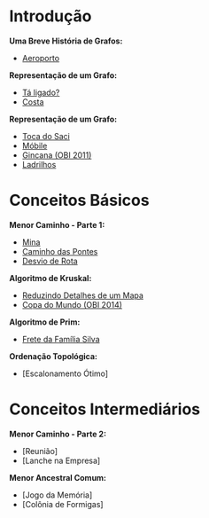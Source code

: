 # Introdução
**Uma Breve História de Grafos:**
- [Aeroporto](https://github.com/3Strela/Competitive_Programing/blob/master/Estudos/NepsAcademy/AnyEx/Aeroporto.cpp)

**Representação de um Grafo:**
- [Tá ligado?](https://github.com/3Strela/Competitive_Programing/blob/master/Estudos/NepsAcademy/AnyEx/Tá%20Ligado.cpp)
- [Costa](https://github.com/3Strela/Competitive_Programing/blob/master/Estudos/NepsAcademy/AnyEx/Costa.cpp)

**Representação de um Grafo:**
- [Toca do Saci](https://github.com/3Strela/Competitive_Programing/blob/master/Estudos/NepsAcademy/AnyEx/Toca%20do%20Saci.cpp)
- [Móbile](https://github.com/3Strela/Competitive_Programing/blob/master/Estudos/NepsAcademy/AnyEx/Móbile.cpp)
- [Gincana (OBI 2011)](https://github.com/3Strela/Competitive_Programing/blob/master/Estudos/NepsAcademy/AnyEx/Gincana%20(OBI%202011).cpp)
- [Ladrilhos](https://github.com/3Strela/Competitive_Programing/blob/master/Estudos/NepsAcademy/AnyEx/Ladrilhos.cpp)

# Conceitos Básicos
**Menor Caminho - Parte 1:**
- [Mina](https://github.com/3Strela/Competitive_Programing/blob/master/Estudos/NepsAcademy/AnyEx/Mina.cpp)
- [Caminho das Pontes](https://github.com/3Strela/Competitive_Programing/blob/master/Estudos/NepsAcademy/AnyEx/Caminho%20das%20Pontes.cpp)
- [Desvio de Rota](https://github.com/3Strela/Competitive_Programing/blob/master/Estudos/NepsAcademy/AnyEx/DesvioRotas.cpp)

**Algoritmo de Kruskal:**
- [Reduzindo Detalhes de um Mapa](https://github.com/3Strela/Competitive_Programing/blob/master/Estudos/NepsAcademy/AnyEx/ReduzindoMapas.cpp)
- [Copa do Mundo (OBI 2014)](https://github.com/3Strela/Competitive_Programing/blob/master/Estudos/NepsAcademy/AnyEx/CopaMundo.cpp)

**Algoritmo de Prim:**
- [Frete da Família Silva](https://github.com/3Strela/Competitive_Programing/blob/master/Estudos/NepsAcademy/AnyEx/FFSilva.cpp)

**Ordenação Topológica:**
- [Escalonamento Ótimo]

# Conceitos Intermediários
**Menor Caminho - Parte 2:**
- [Reunião]
- [Lanche na Empresa]

**Menor Ancestral Comum:**
- [Jogo da Memória]
- [Colônia de Formigas]